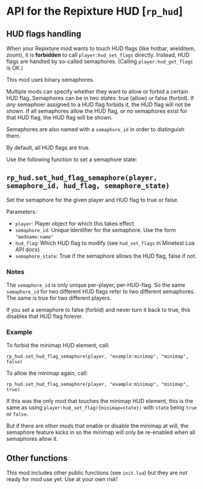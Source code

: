 # API for the Repixture HUD [`rp_hud`]

## HUD flags handling

When your Repixture mod wants to touch HUD flags (like hotbar, wielditem,
zoom), it is **forbidden** to call `player:hud_set_flags` directly.
Instead, HUD flags are handled by so-called semaphores.
(Calling `player:hud_get_flags` is OK.)

This mod uses binary semaphores.

Multiple mods can specify whether they want to allow or forbid a certain
HUD flag. Semaphores can be in two states: true (allow) or false (forbid).
If *any* semaphoer assigned to a HUD flag forbids it, the HUD flag will
not be shown. If all semaphores allow the HUD flag, or no semaphores exist
for that HUD flag, the HUD flag will be shown.

Semaphores are also named with a `semaphore_id` in order to distinguish them.

By default, all HUD flags are true.

Use the following function to set a semaphore state:

## `rp_hud.set_hud_flag_semaphore(player, semaphore_id, hud_flag, semaphore_state)`

Set the semaphore for the given player and HUD flag to true or false.

Parameters:

* `player`: Player object for which this takes effect
* `semaphore_id`: Unique identifier for the semaphore. Use the form `"modname:name"`
* `hud_flag`: Which HUD flag to modify (see `hud_set_flags` in Minetest Lua API docs)
* `semaphore_state`: True if the semaphore allows the HUD flag, false if not.

### Notes

The `semaphore_id` is only unique per-player, per-HUD-flag.
So the same `semaphore_id` for two different HUD flags refer to two different
semaphores. The same is true for two different players.

If you set a semaphore to false (forbid) and never turn it back to
true, this disables that HUD flag forever.

### Example

To forbid the minimap HUD element, call:

```
rp_hud.set_hud_flag_semaphore(player, "example:minimap", "minimap", false)
```

To allow the minimap again, call:

```
rp_hud.set_hud_flag_semaphore(player, "example:minimap", "minimap", true)
```

If this was the only mod that touches the minimap HUD element, this
is the same as using `player:hud_set_flag({minimap=state})` with
`state` being `true` or `false`.

But if there are other mods that enable or disable the minimap at will,
the semaphore feature kicks in so the minimap will only be re-enabled when all
semaphores allow it.



## Other functions

This mod includes other public functions (see `init.lua`) but they are *not*
ready for mod use yet. Use at your own risk!
